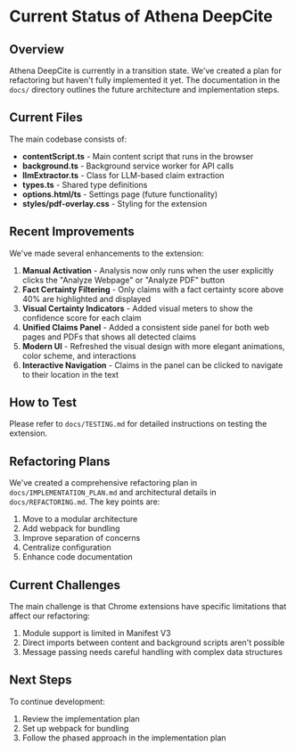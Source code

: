 # Current Status of Athena DeepCite

## Overview

Athena DeepCite is currently in a transition state. We've created a plan for refactoring but haven't fully implemented it yet. The documentation in the `docs/` directory outlines the future architecture and implementation steps.

## Current Files

The main codebase consists of:

- **contentScript.ts** - Main content script that runs in the browser
- **background.ts** - Background service worker for API calls
- **llmExtractor.ts** - Class for LLM-based claim extraction
- **types.ts** - Shared type definitions
- **options.html/ts** - Settings page (future functionality)
- **styles/pdf-overlay.css** - Styling for the extension

## Recent Improvements

We've made several enhancements to the extension:

1. **Manual Activation** - Analysis now only runs when the user explicitly clicks the "Analyze Webpage" or "Analyze PDF" button
2. **Fact Certainty Filtering** - Only claims with a fact certainty score above 40% are highlighted and displayed
3. **Visual Certainty Indicators** - Added visual meters to show the confidence score for each claim
4. **Unified Claims Panel** - Added a consistent side panel for both web pages and PDFs that shows all detected claims
5. **Modern UI** - Refreshed the visual design with more elegant animations, color scheme, and interactions
6. **Interactive Navigation** - Claims in the panel can be clicked to navigate to their location in the text

## How to Test

Please refer to `docs/TESTING.md` for detailed instructions on testing the extension.

## Refactoring Plans

We've created a comprehensive refactoring plan in `docs/IMPLEMENTATION_PLAN.md` and architectural details in `docs/REFACTORING.md`. The key points are:

1. Move to a modular architecture
2. Add webpack for bundling
3. Improve separation of concerns
4. Centralize configuration
5. Enhance code documentation

## Current Challenges

The main challenge is that Chrome extensions have specific limitations that affect our refactoring:

1. Module support is limited in Manifest V3
2. Direct imports between content and background scripts aren't possible
3. Message passing needs careful handling with complex data structures

## Next Steps

To continue development:

1. Review the implementation plan
2. Set up webpack for bundling
3. Follow the phased approach in the implementation plan